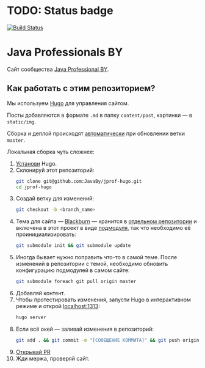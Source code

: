 # TODO: Status badge
[![Build Status](https://travis-ci.org/JavaBy/jprof-hugo.svg?branch=master)](https://travis-ci.org/JavaBy/jprof-hugo)

# Java Professionals BY

Сайт сообщества [Java Professional BY](http://jprof.by).

## Как работать с этим репозиторием?

Мы используем [Hugo](https://gohugo.io) для управления сайтом.

Посты добавляются в формате `.md` в папку `content/post`, картинки — в `static/img`.

Сборка и деплой происходят [автоматически](.github/workflows/master.yml) при обновлении ветки `master`.

Локальная сборка чуть сложнее:

1. [Установи](https://gohugo.io/getting-started/installing) Hugo.
1. Склонируй этот репозиторий:
    ```bash
    git clone git@github.com:JavaBy/jprof-hugo.git
    cd jprof-hugo
    ```
1. Создай ветку для изменений:
    ```bash
    git checkout -b <branch_name>
    ```
1. Тема для сайта — [Blackburn](https://themes.gohugo.io/blackburn) — хранится в [отдельном репозитории](https://github.com/JavaBy/blackburn) и включена в этот проект в виде [подмодуля](https://git-scm.com/book/ru/v2/Инструменты-Git-Подмодули), так что необходимо её проинициализировать:
    ```bash
    git submodule init && git submodule update
    ```
1. Иногда бывает нужно поправить что-то в самой теме. После изменений в репозитории с темой, необходимо обновить конфигурацию подмодулей в самом сайте:
    ```bash
    git submodule foreach git pull origin master
    ```
1. Добавляй контент.
1. Чтобы протестировать изменения, запусти Hugo в интерактивном режиме и открой [localhost:1313](http://localhost:1313):
    ```bash
    hugo server
    ```
1. Если всё окей — заливай изменения в репозиторий:
    ```bash
    git add . && git commit -m "[СООБЩЕНИЕ КОММИТА]" && git push origin <branch_name>
    ```
1. [Открывай PR](https://github.com/JavaBy/jprof-hugo/compare)
1. Жди мержа, проверяй сайт.
